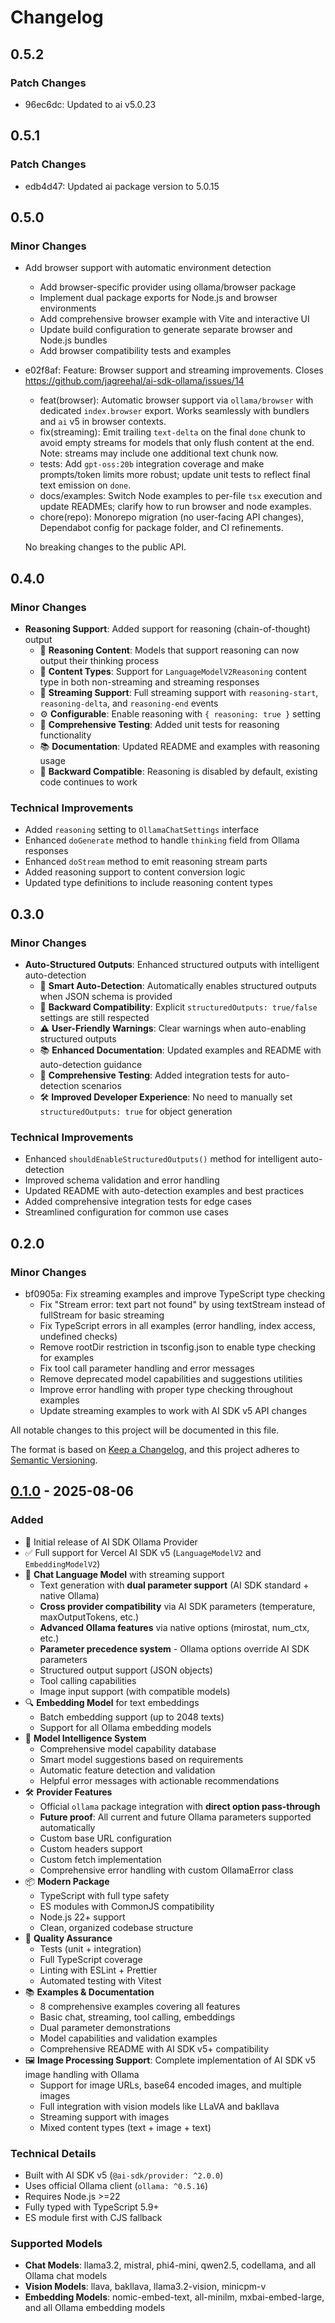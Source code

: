 # Changelog

## 0.5.2

### Patch Changes

- 96ec6dc: Updated to ai v5.0.23

## 0.5.1

### Patch Changes

- edb4d47: Updated ai package version to 5.0.15

## 0.5.0

### Minor Changes

- Add browser support with automatic environment detection
  - Add browser-specific provider using ollama/browser package
  - Implement dual package exports for Node.js and browser environments
  - Add comprehensive browser example with Vite and interactive UI
  - Update build configuration to generate separate browser and Node.js bundles
  - Add browser compatibility tests and examples

- e02f8af: Feature: Browser support and streaming improvements. Closes https://github.com/jagreehal/ai-sdk-ollama/issues/14
  - feat(browser): Automatic browser support via `ollama/browser` with dedicated `index.browser` export. Works seamlessly with bundlers and `ai` v5 in browser contexts.
  - fix(streaming): Emit trailing `text-delta` on the final `done` chunk to avoid empty streams for models that only flush content at the end. Note: streams may include one additional text chunk now.
  - tests: Add `gpt-oss:20b` integration coverage and make prompts/token limits more robust; update unit tests to reflect final text emission on `done`.
  - docs/examples: Switch Node examples to per-file `tsx` execution and update READMEs; clarify how to run browser and node examples.
  - chore(repo): Monorepo migration (no user-facing API changes), Dependabot config for package folder, and CI refinements.

  No breaking changes to the public API.

## 0.4.0

### Minor Changes

- **Reasoning Support**: Added support for reasoning (chain-of-thought) output
  - 🧠 **Reasoning Content**: Models that support reasoning can now output their thinking process
  - 📝 **Content Types**: Support for `LanguageModelV2Reasoning` content type in both non-streaming and streaming responses
  - 🔄 **Streaming Support**: Full streaming support with `reasoning-start`, `reasoning-delta`, and `reasoning-end` events
  - ⚙️ **Configurable**: Enable reasoning with `{ reasoning: true }` setting
  - 🧪 **Comprehensive Testing**: Added unit tests for reasoning functionality
  - 📚 **Documentation**: Updated README and examples with reasoning usage
  - 🎯 **Backward Compatible**: Reasoning is disabled by default, existing code continues to work

### Technical Improvements

- Added `reasoning` setting to `OllamaChatSettings` interface
- Enhanced `doGenerate` method to handle `thinking` field from Ollama responses
- Enhanced `doStream` method to emit reasoning stream parts
- Added reasoning support to content conversion logic
- Updated type definitions to include reasoning content types

## 0.3.0

### Minor Changes

- **Auto-Structured Outputs**: Enhanced structured outputs with intelligent auto-detection
  - 🎯 **Smart Auto-Detection**: Automatically enables structured outputs when JSON schema is provided
  - 🔧 **Backward Compatibility**: Explicit `structuredOutputs: true/false` settings are still respected
  - ⚠️ **User-Friendly Warnings**: Clear warnings when auto-enabling structured outputs
  - 📚 **Enhanced Documentation**: Updated examples and README with auto-detection guidance
  - 🧪 **Comprehensive Testing**: Added integration tests for auto-detection scenarios
  - 🛠️ **Improved Developer Experience**: No need to manually set `structuredOutputs: true` for object generation

### Technical Improvements

- Enhanced `shouldEnableStructuredOutputs()` method for intelligent auto-detection
- Improved schema validation and error handling
- Updated README with auto-detection examples and best practices
- Added comprehensive integration tests for edge cases
- Streamlined configuration for common use cases

## 0.2.0

### Minor Changes

- bf0905a: Fix streaming examples and improve TypeScript type checking
  - Fix "Stream error: text part not found" by using textStream instead of fullStream for basic streaming
  - Fix TypeScript errors in all examples (error handling, index access, undefined checks)
  - Remove rootDir restriction in tsconfig.json to enable type checking for examples
  - Fix tool call parameter handling and error messages
  - Remove deprecated model capabilities and suggestions utilities
  - Improve error handling with proper type checking throughout examples
  - Update streaming examples to work with AI SDK v5 API changes

All notable changes to this project will be documented in this file.

The format is based on [Keep a Changelog](https://keepachangelog.com/en/1.0.0/),
and this project adheres to [Semantic Versioning](https://semver.org/spec/v2.0.0.html).

## [0.1.0] - 2025-08-06

### Added

- 🎉 Initial release of AI SDK Ollama Provider
- ✅ Full support for Vercel AI SDK v5 (`LanguageModelV2` and `EmbeddingModelV2`)
- 🤖 **Chat Language Model** with streaming support
  - Text generation with **dual parameter support** (AI SDK standard + native Ollama)
  - **Cross provider compatibility** via AI SDK parameters (temperature, maxOutputTokens, etc.)
  - **Advanced Ollama features** via native options (mirostat, num_ctx, etc.)
  - **Parameter precedence system** - Ollama options override AI SDK parameters
  - Structured output support (JSON objects)
  - Tool calling capabilities
  - Image input support (with compatible models)
- 🔍 **Embedding Model** for text embeddings
  - Batch embedding support (up to 2048 texts)
  - Support for all Ollama embedding models
- 🧠 **Model Intelligence System**
  - Comprehensive model capability database
  - Smart model suggestions based on requirements
  - Automatic feature detection and validation
  - Helpful error messages with actionable recommendations
- 🛠️ **Provider Features**
  - Official `ollama` package integration with **direct option pass-through**
  - **Future proof**: All current and future Ollama parameters supported automatically
  - Custom base URL configuration
  - Custom headers support
  - Custom fetch implementation
  - Comprehensive error handling with custom OllamaError class
- 📦 **Modern Package**
  - TypeScript with full type safety
  - ES modules with CommonJS compatibility
  - Node.js 22+ support
  - Clean, organized codebase structure
- 🧪 **Quality Assurance**
  - Tests (unit + integration)
  - Full TypeScript coverage
  - Linting with ESLint + Prettier
  - Automated testing with Vitest
- 📚 **Examples & Documentation**
  - 8 comprehensive examples covering all features
  - Basic chat, streaming, tool calling, embeddings
  - Dual parameter demonstrations
  - Model capabilities and validation examples
  - Comprehensive README with AI SDK v5+ compatibility
- 🖼️ **Image Processing Support**: Complete implementation of AI SDK v5 image handling with Ollama
  - Support for image URLs, base64 encoded images, and multiple images
  - Full integration with vision models like LLaVA and bakllava
  - Streaming support with images
  - Mixed content types (text + image + text)

### Technical Details

- Built with AI SDK v5 (`@ai-sdk/provider: ^2.0.0`)
- Uses official Ollama client (`ollama: ^0.5.16`)
- Requires Node.js >=22
- Fully typed with TypeScript 5.9+
- ES module first with CJS fallback

### Supported Models

- **Chat Models**: llama3.2, mistral, phi4-mini, qwen2.5, codellama, and all Ollama chat models
- **Vision Models**: llava, bakllava, llama3.2-vision, minicpm-v
- **Embedding Models**: nomic-embed-text, all-minilm, mxbai-embed-large, and all Ollama embedding models

[0.1.0]: https://github.com/jagreehal/ai-sdk-ollama/releases/tag/v0.1.0
